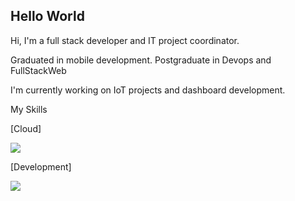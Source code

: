 ## Hello World

Hi, I'm a full stack developer and IT project coordinator.

Graduated in mobile development.
Postgraduate in Devops and FullStackWeb

I'm currently working on IoT projects and dashboard development.

My Skills

[Cloud]

<a href="https://skillicons.dev">
  <img src="https://skillicons.dev/icons?i=aws,gcp,azure" />
</a>

[Development]

<a href="https://skillicons.dev">
  <img src="https://skillicons.dev/icons?i=react,js,nodejs,php,kotlin,c++" />
</a>


